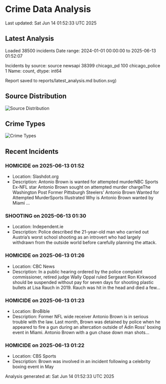 # Crime Data Analysis
Last updated: Sat Jun 14 01:52:33 UTC 2025

## Latest Analysis

Loaded 38500 incidents
Date range: 2024-01-01 00:00:00 to 2025-06-13 01:52:07

Incidents by source:
source
newsapi           38399
chicago_pd          100
chicago_police        1
Name: count, dtype: int64

Report saved to reports/latest_analysis.md
bution.svg)

## Source Distribution
![Source Distribution](images/source_distribution.svg)

## Crime Types
![Crime Types](images/crime_types.svg)

## Recent Incidents

### HOMICIDE on 2025-06-13 01:52
- Location: Slashdot.org
- Description: Antonio Brown is wanted for attempted murderNBC Sports Ex-NFL star Antonio Brown sought on attempted murder chargeThe Washington Post Former Pittsburgh Steelers’ Antonio Brown Wanted for Attempted MurderSports Illustrated Why is Antonio Brown wanted by Miami …


### SHOOTING on 2025-06-13 01:30
- Location: Independent.ie
- Description: Police described the 21-year-old man who carried out Austria’s worst school shooting as an introvert who had largely withdrawn from the outside world before carefully planning the attack.


### HOMICIDE on 2025-06-13 01:26
- Location: CBC News
- Description: In a public hearing ordered by the police complaint commissioner, retired judge Wally Oppal ruled Sergeant Ron Kirkwood should be suspended without pay for seven days for shooting plastic bullets at Lisa Rauch in 2019. Rauch was hit in the head and died a few…


### HOMICIDE on 2025-06-13 01:23
- Location: BroBible
- Description: Former NFL wide receiver Antonio Brown is in serious trouble with the law. Last month, Brown was detained by police when he appeared to fire a gun during an altercation outside of Adin Ross’ boxing event in Miami. Antonio Brown with a gun chase down man shots…


### HOMICIDE on 2025-06-13 01:22
- Location: CBS Sports
- Description: Brown was involved in an incident following a celebrity boxing event in May

Analysis generated at: Sat Jun 14 01:52:33 UTC 2025
